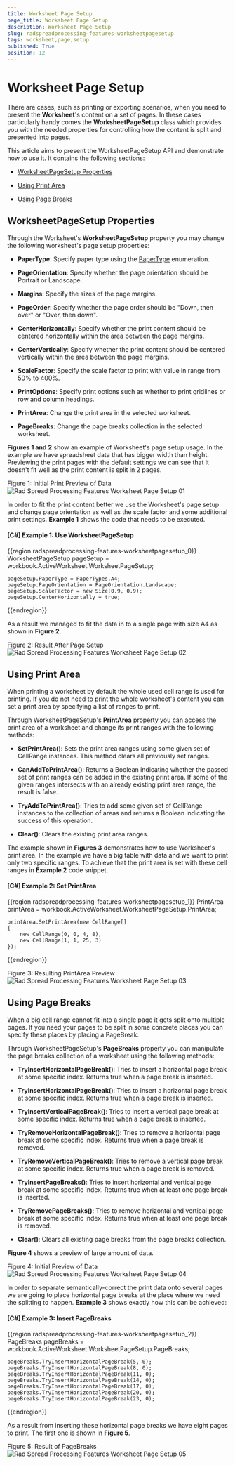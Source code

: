 ```yaml
---
title: Worksheet Page Setup
page_title: Worksheet Page Setup
description: Worksheet Page Setup
slug: radspreadprocessing-features-worksheetpagesetup
tags: worksheet,page,setup
published: True
position: 12
---
```


# Worksheet Page Setup



There are cases, such as printing or exporting scenarios, when you need to present the __Worksheet__'s content on a set of pages. In these cases particularly handy comes the __WorksheetPageSetup__ class which provides you with the needed properties for controlling how the content is split and presented into pages.
      

This article aims to present the WorksheetPageSetup API and demonstrate how to use it. It contains the following sections:
      

* [WorksheetPageSetup Properties](#worksheetpagesetup-properties)

* [Using Print Area](#using-print-area)

* [Using Page Breaks](#using-page-breaks)

## WorksheetPageSetup Properties

Through the Worksheet's __WorksheetPageSetup__ property you may change the following worksheet's page setup properties:
        

* __PaperType__: Specify paper type using the [PaperType](http://www.telerik.com/help/wpf/t_telerik_windows_documents_model_papertypes.html)
              enumeration.
            

* __PageOrientation__: Specify whether the page orientation should be Portrait or Landscape.
            

* __Margins__: Specify the sizes of the page margins.
            

* __PageOrder__: Specify whether the page order should be "Down, then over" or "Over, then down".
            

* __CenterHorizontally__: Specify whether the print content should be centered horizontally within the area between the page margins.
            

* __CenterVertically__: Specify whether the print content should be centered vertically within the area between the page margins.
            

* __ScaleFactor__: Specify the scale factor to print with value in range from 50% to 400%.
            

* __PrintOptions__: Specify print options such as whether to print gridlines or row and column headings.
            

* __PrintArea__: Change the print area in the selected worksheet.
            

* __PageBreaks__: Change the page breaks collection in the selected worksheet.
            

__Figures 1 and 2__ show an example of Worksheet's page setup usage. In the example we have spreadsheet data that has bigger width than height. Previewing the print pages with the default settings we can see that it doesn't fit well as the print content is split in 2 pages.
        

Figure 1: Initial Print Preview of Data
![Rad Spread Processing Features Worksheet Page Setup 01](images/RadSpreadProcessing_Features_WorksheetPageSetup_01.png)

In order to fit the print content better we use the Worksheet's page setup and change page orientation as well as the scale factor and some additional print settings. __Example 1__ shows the code that needs to be executed.
        

#### __[C#] Example 1: Use WorksheetPageSetup__

{{region radspreadprocessing-features-worksheetpagesetup_0}}
    WorksheetPageSetup pageSetup = workbook.ActiveWorksheet.WorksheetPageSetup;

    pageSetup.PaperType = PaperTypes.A4;
    pageSetup.PageOrientation = PageOrientation.Landscape;
    pageSetup.ScaleFactor = new Size(0.9, 0.9);
    pageSetup.CenterHorizontally = true;
{{endregion}}



As a result we managed to fit the data in to a single page with size A4 as shown in __Figure 2__.
        

Figure 2: Result After Page Setup
![Rad Spread Processing Features Worksheet Page Setup 02](images/RadSpreadProcessing_Features_WorksheetPageSetup_02.png)

## Using Print Area

When printing a worksheet by default the whole used cell range is used for printing. If you do not need to print the whole worksheet's content you can set a print area by specifying a list of ranges to print.
        

Through WorksheetPageSetup's __PrintArea__ property you can access the print area of a worksheet and change its print ranges with the following methods:
        

* __SetPrintArea()__: Sets the print area ranges using some given set of CellRange instances. This method clears all previously set ranges.
            

* __CanAddToPrintArea()__: Returns a Boolean indicating whether the passed set of print ranges can be added in the existing print area. If some of the given ranges intersects with an already existing print area range, the result is false.
            

* __TryAddToPrintArea()__: Tries to add some given set of CellRange instances to the collection of areas and returns a Boolean indicating the success of this operation.
            

* __Clear()__: Clears the existing print area ranges.
            

The example shown in __Figures 3__ demonstrates how to use Worksheet's print area. In the example we have a big table with data and we want to print only two specific ranges. To achieve that the print area is set with these cell ranges in __Example 2__ code snippet.
        

#### __[C#] Example 2: Set PrintArea__

{{region radspreadprocessing-features-worksheetpagesetup_1}}
    PrintArea printArea = workbook.ActiveWorksheet.WorksheetPageSetup.PrintArea;

    printArea.SetPrintArea(new CellRange[]
    {
        new CellRange(0, 0, 4, 8),
        new CellRange(1, 1, 25, 3)
    });
{{endregion}}



Figure 3: Resulting PrintArea Preview
![Rad Spread Processing Features Worksheet Page Setup 03](images/RadSpreadProcessing_Features_WorksheetPageSetup_03.png)

## Using Page Breaks

When a big cell range cannot fit into a single page it gets split onto multiple pages. If you need your pages to be split in some concrete places you can specify these places by placing a PageBreak.
        

Through WorksheetPageSetup's __PageBreaks__ property you can manipulate the page breaks collection of a worksheet using the following methods:
        

* __TryInsertHorizontalPageBreak()__: Tries to insert a horizontal page break at some specific index. Returns true when a page break is inserted.
            

* __TryInsertHorizontalPageBreak()__: Tries to insert a horizontal page break at some specific index. Returns true when a page break is inserted.
            

* __TryInsertVerticalPageBreak()__: Tries to insert a vertical page break at some specific index. Returns true when a page break is inserted.
            

* __TryRemoveHorizontalPageBreak()__: Tries to remove a horizontal page break at some specific index. Returns true when a page break is removed.
            

* __TryRemoveVerticalPageBreak()__: Tries to remove a vertical page break at some specific index. Returns true when a page break is removed.
            

* __TryInsertPageBreaks()__: Tries to insert horizontal and vertical page break at some specific index. Returns true when at least one page break is inserted.
            

* __TryRemovePageBreaks()__: Tries to remove horizontal and vertical page break at some specific index. Returns true when at least one page break is removed.
            

* __Clear()__: Clears all existing page breaks from the page breaks collection.
            

__Figure 4__ shows a preview of large amount of data.
        

Figure 4: Initial Preview of Data
![Rad Spread Processing Features Worksheet Page Setup 04](images/RadSpreadProcessing_Features_WorksheetPageSetup_04.png)

In order to separate semantically-correct the print data onto several pages we are going to place horizontal page breaks at the place where we need the splitting to happen. __Example 3__ shows exactly how this can be achieved:
        

#### __[C#] Example 3: Insert PageBreaks__

{{region radspreadprocessing-features-worksheetpagesetup_2}}
    PageBreaks pageBreaks = workbook.ActiveWorksheet.WorksheetPageSetup.PageBreaks;

    pageBreaks.TryInsertHorizontalPageBreak(5, 0);
    pageBreaks.TryInsertHorizontalPageBreak(8, 0);
    pageBreaks.TryInsertHorizontalPageBreak(11, 0);
    pageBreaks.TryInsertHorizontalPageBreak(14, 0);
    pageBreaks.TryInsertHorizontalPageBreak(17, 0);
    pageBreaks.TryInsertHorizontalPageBreak(20, 0);
    pageBreaks.TryInsertHorizontalPageBreak(23, 0);
{{endregion}}



As a result from inserting these horizontal page breaks we have eight pages to print. The first one is shown in __Figure 5__.
        

Figure 5: Result of PageBreaks
![Rad Spread Processing Features Worksheet Page Setup 05](images/RadSpreadProcessing_Features_WorksheetPageSetup_05.png)
